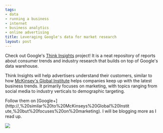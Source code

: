 ```yaml
--- 
tags: 
- data
- running a business
- internet
- business analytics
- online advertising
title: Leveraging Google's data for market research
layout: post
---
```

Check out Google's [Think Insights](http://www.thinkwithgoogle.com/insights/)
project! It is a neat repository of reports about consumer trends and industry
research that builds on top of Google's data warehouse.

Think Insights will help advertisers understand their customers, similar to
how [McKinsey's Global Institute](http://www.mckinsey.com/mgi/) helps
companies keep up with the latest business trends. It primarily focuses on
marketing, with topics ranging from social media to industry verticals to
demographic targeting.

Follow them on [Google+](http://,%20similar%20to%20McKinseys%20Global%20Instit
ute,%20but%20focuses%20on%20marketing). I will be blogging more as I read up.

![](http://media.tumblr.com/tumblr_lvdnmfk7yp1r3oiuq.png)

